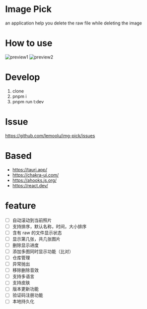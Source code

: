# Image Pick

an application help you delete the raw file while deleting the image

# How to use

![preview1](https://github.com/lemoolu/img-pick/blob/61e505c15c1830218805f9b306d61b229b824651/public/guide1.png)
![preview2](https://github.com/lemoolu/img-pick/blob/61e505c15c1830218805f9b306d61b229b824651/public/guide2.png)

# Develop

1. clone
2. pnpm i
3. pnpm run t:dev

# Issue

https://github.com/lemoolu/img-pick/issues

# Based

- https://tauri.app/
- https://chakra-ui.com/
- https://ahooks.js.org/
- https://react.dev/

# feature
- [ ] 自动滚动到当前照片
- [ ] 支持排序，默认名称，时间，大小排序
- [ ] 含有 raw 的文件显示状态
- [ ] 显示第几张，共几张图片
- [ ] 删除显示进度
- [ ] 添加多图同时显示功能（比对）
- [ ] 仓库管理
- [ ] 异常抛出
- [ ] 移除删除音效 
- [ ] 支持多语言
- [ ] 支持皮肤
- [ ] 版本更新功能
- [ ] 验证码注册功能
- [ ] 本地持久化